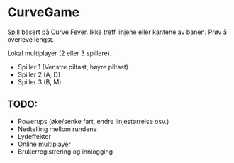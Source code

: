 # CurveGame

Spill basert på [Curve Fever](http://curvefever.com/).
Ikke treff linjene eller kantene av banen. Prøv å overleve lengst.

Lokal multiplayer (2 eller 3 spillere).
* Spiller 1 (Venstre piltast, høyre piltast)
* Spiller 2 (A, D)
* Spiller 3 (B, M)


## TODO:
* Powerups (øke/senke fart, endre linjestørrelse osv.)
* Nedtelling mellom rundene
* Lydeffekter
* Online multiplayer
* Brukerregistrering og innlogging